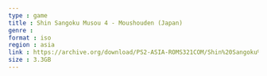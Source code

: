 ```yaml
---
type : game
title : Shin Sangoku Musou 4 - Moushouden (Japan)
genre : 
format : iso
region : asia
link : https://archive.org/download/PS2-ASIA-ROMS321COM/Shin%20Sangoku%20Musou%204%20-%20Moushouden%20%28Japan%29.7z
size : 3.3GB
---
```

